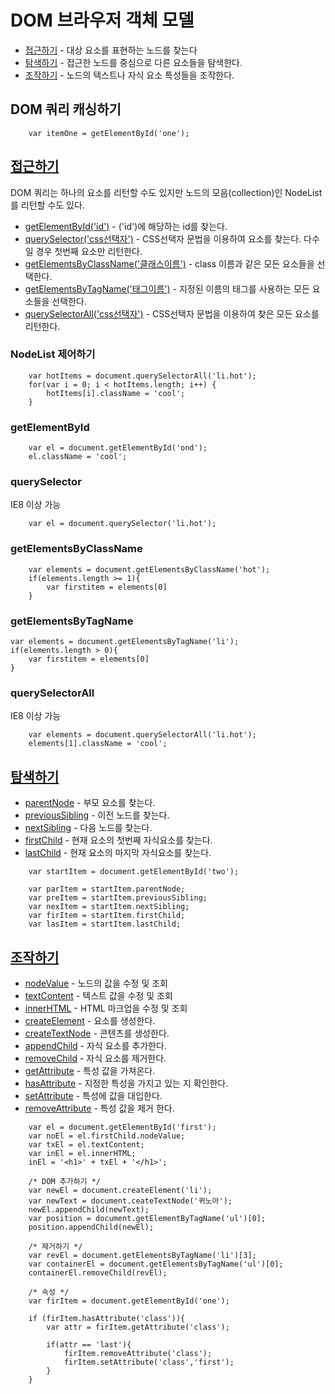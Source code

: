 # DOM 브라우저 객체 모델

- [접근하기](#접근하기)	- 대상 요소를 표현하는 노드를 찾는다
- [탐색하기](#탐색하기)	- 접근한 노드를 중심으로 다른 요소들을 탐색한다.
- [조작하기](#조작하기) - 노드의 텍스트나 자식 요소 특성들을 조작한다.

## DOM 쿼리 캐싱하기

```
	var itemOne = getElementById('one');
```

## [접근하기](#) 
DOM 쿼리는 하나의 요소를 리턴할 수도 있지만 노드의 모음(collection)인 NodeList를 리턴할 수도 있다.

- [getElementById('id')](#getElementById) - ('id')에 해당하는 id를 찾는다.
- [querySelector('css선택자')](#querySelector) - CSS선택자 문법을 이용하여 요소를 찾는다. 다수 일 경우 첫번째 요소만 리턴한다.
- [getElementsByClassName('클래스이름')](#getElementsByClassName) - class 이름과 같은 모든 요소들을 선택한다.
- [getElementsByTagName('태그이름')](#getElementsByTagName) - 지정된 이름의 태그를 사용하는 모든 요소들을 선택한다.
- [querySelectorAll('css선택자')](#querySelectorAll) - CSS선택자 문법을 이용하여 찾은 모든 요소를 리턴한다.

### NodeList 제어하기
```
	var hotItems = document.querySelectorAll('li.hot');
	for(var i = 0; i < hotItems.length; i++) {
		hotItems[i].className = 'cool';
	}
```

### getElementById
```
	var el = document.getElementById('ond');
	el.className = 'cool';					
```

### querySelector
IE8 이상 가능
```
	var el = document.querySelector('li.hot');

```

### getElementsByClassName

```
	var elements = document.getElementsByClassName('hot');
	if(elements.length >= 1){
		var firstitem = elements[0]
	}
```

### getElementsByTagName

	var elements = document.getElementsByTagName('li');
	if(elements.length > 0){
		var firstitem = elements[0]
	}

### querySelectorAll
IE8 이상 가능
```
	var elements = document.querySelectorAll('li.hot');
	elements[1].className = 'cool';

```

## [탐색하기](#)

- [parentNode](#parentNode) - 부모 요소를  찾는다.
- [previousSibling](#previousSibling) - 이전 노드를 찾는다.
- [nextSibling](#nextSibling) - 다음 노드를 찾는다.
- [firstChild](#firstChild) - 현재 요소의 첫번째 자식요소를 찾는다.
- [lastChild](#lastChild) - 현재 요소의 마지막 자식요소를 찾는다.

```
	var startItem = document.getElementById('two');

	var parItem = startItem.parentNode;
	var preItem = startItem.previousSibling;
	var nexItem = startItem.nextSibling;
	var firItem = startItem.firstChild;
	var lasItem = startItem.lastChild;
```

## [조작하기](#)

- [nodeValue](#nodeValue) - 노드의 값을 수정 및 조회 
- [textContent](#textContent) - 텍스트 값을 수정 및 조회
- [innerHTML](#innerHTML) - HTML 마크업을 수정 및 조회
- [createElement](#createElement) - 요소를 생성한다.
- [createTextNode](#createTextNode) - 콘텐츠를 생성한다.
- [appendChild](#appendChild) - 자식 요소를 추가한다.
- [removeChild](#removeChild) - 자식 요소를 제거한다.
- [getAttribute](#) - 특성 값을 가져온다.
- [hasAttribute](#) - 지정한 특성을 가지고 있는 지 확인한다.
- [setAttribute](#) - 특성에 값을 대입한다.
- [removeAttribute](#) - 특성 값을 제거 한다.

```
	var el = document.getElementById('first');
	var noEl = el.firstChild.nodeValue;
	var txEl = el.textContent;
	var inEl = el.innerHTML;
	inEl = '<h1>' + txEl + '</h1>'; 

	/* DOM 추가하기 */
	var newEl = document.createElement('li');
	var newText = document.ceateTextNode('퀴노아');
	newEl.appendChild(newText);
	var position = document.getElementByTagName('ul')[0];
	position.appendChild(newEl);

	/* 제거하기 */
	var revEl = document.getElementsByTagName('li')[3];
	var containerEl = document.getElementsByTagName('ul')[0];
	containerEl.removeChild(revEl); 

	/* 속성 */
	var firItem = document.getElementById('one');

	if (firItem.hasAttribute('class')){
		var attr = firItem.getAttribute('class');

		if(attr == 'last'){
			firItem.removeAttribute('class');
			firItem.setAttribute('class','first');
		}
	}
```















